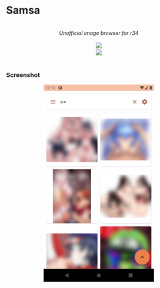 # Samsa

<p align="center">
  <br>
  <i>Unofficial image browser for r34</i>
  <br><br>
  <img src="https://img.shields.io/github/downloads/klx7007/Samsa/total?logoColor=red&style=social" />
  <br>
  <a href="https://github.com/klx7007/Samsa/releases/download/v1.0.0/samsa-v1.0.0.apk">
    <img src="https://img.shields.io/badge/Download-samsa--v1.0.0-red?style=for-the-badge" />
  </a>
  <br><br>
  <h3>Screenshot</h3>
  <p align="center">
  <img src="/art/postlist_screenshot.png"  width="300" >
  </p>
</p>
